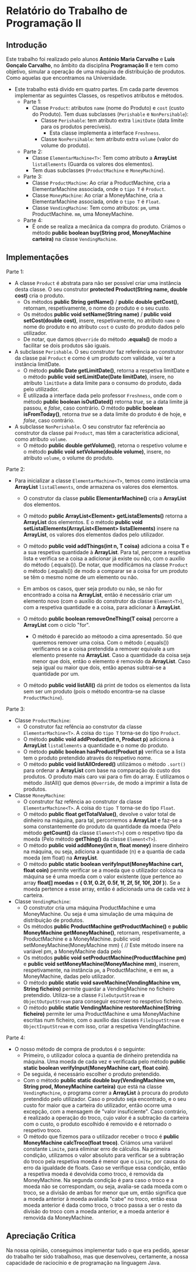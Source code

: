 # Relatório do Trabalho de Programação II

## Introdução
Este trabalho foi realizado pelo alunos **António Maria Carvalho** e **Luís Gonçalo Carvalho**, no âmbito da disciplina **Programação II** e tem como objetivo, simular a operação de uma máquina de distribuição de produtos. Como aquelas que encontramos na Universidade. 
- Este trabalho está divido em quatro partes. Em cada parte devemos implementar as seguintes Classes, os respetivos atributos e métodos.
    - Parte 1:
        - Classe `Product`: atributos `name` (nome do Produto) e `cost` (custo do Produto). Tem duas subclasses (`Perishable` e `NonPersihable`):
            - Classe `Perishable`: tem atributo extra `limitDate` (data limite para os produtos perecíveis).
                - Esta classe implementa a interface `Freshness`.
            - Classe `NonPersihable`: tem atributo extra `volume` (valor do volume do produto).
    - Parte 2:
        - Classe `ElementarMachine<T>`: Tem como atributo a **ArrayList** `listaElements` (Guarda os valores dos elementos). 
        - Tem duas subclasses (`ProductMachine` e `MoneyMachine`).
    - Parte 3:
        - Classe `ProductMachine`: Ao criar a ProductMachine, cria a ElementarMachine associada, onde o `tipo T` é `Product`.
        - Classe `MoneyMachine`: Ao criar a MoneyMachine, cria a ElementarMachine associada, onde o `tipo T` é `Float`.
        - Classe `VendingMachine`: Tem como atributos: `pm`, uma ProductMachine. `mm`, uma MoneyMachine.
    - Parte 4:
        - É onde se realiza a mecânica da compra do produto. Criámos o método **public boolean buy(String prod, MoneyMachine carteira)** na classe `VendingMachine`.

## Implementações
Parte  1:
- A classe `Product` é abstrata para não ser possível criar uma instância desta classe. O seu construtor **protected Product(String name, double cost)** cria o produto.
    - Os métodos **public String getName()** / **public double getCost()**, retornam, respetivamente, o nome do produto e o seu custo.
    - Os métodos **public void setName(String name)** / **public void setCost(double cost)**, insere, respetivamente, no atributo `name` o nome do produto e no atributo `cost` o custo do produto dados pelo utilizador.
    - De notar, que damos `@Override` do método **.equals()** de modo a facilitar se dois produtos são iguais.
- A subclasse `Perishable`. O seu construtor faz referência ao construtor da classe pai `Product` e como é um produto com validade, vai ter a instância limitDate.
    - O método **public Date getLimitDate()**, retorna a respetiva limitDate e o método **public void setLimitDate(Date limitDate)**, insere, no atributo `limitDate` a data limite para o consumo do produto, dada pelo utilizador.
    - É utilizada a interface dada pelo professor `Freshness`, onde com o método **public boolean isOutDated()** retorna *true*, se a data limite já passou, e *false*, caso contrário. O método **public boolean isFromToday()**, retorna *true* se a data limite do produto é de hoje, e *false*, caso contrário.
- A subclasse `NonPerishable`. O seu construtor faz referência ao construtor da classe pai `Product`, mas têm a característica adicional, como atributo `volume`.
    - O método **public double getVolume()**, retorna o respetivo volume e o método **public void setVolume(double volume)**, insere, no atributo `volume`, o volume do produto.

Parte 2:
- Para inicializar a classe `ElementarMachine<T>`, temos como instância uma **ArrayList** `listaElements`, onde armazena os valores dos elementos.
    - O construtor da classe **public ElementarMachine()** cria a **ArrayList** dos elementos.
    - O método **public ArrayList<Element<T>> getListaElements()** retorna a **ArrayList** dos elementos. E o método **public void setListaElements(ArrayList<Element<T>> listaElements)** insere na **ArrayList**, os valores dos elementos dados pelo utilizador.
    - O método **public void addThings(int n, T coisa)** adiciona a coisa **T** e a sua respetiva quantidade à **ArrayList**. Para tal, percorre a respetiva lista e verifica se a coisa a adicionar já existe ou não, com o auxílio do método (.equals()). De notar, que modificámos na classe `Product` o método (.equals()) de modo a comparar se a coisa for um produto se têm o mesmo nome de um elemento ou não.
    - Em ambos os casos, quer seja produto ou não, se não for encontrado a coisa na **ArrayList**, então é necessário criar um elemento novo (com o auxílio do construtor da classe `Element<T>`), com a respetiva quantidade e a coisa, para adicionar à **ArrayList**.

    - O método **public boolean removeOneThing(T coisa)** percorre a **ArrayList** com o ciclo "for".
        - O método é parecido ao métoodo a cima apresentado. Só que queremos remover uma coisa. Com o método (.equals()) verificamos se a coisa pretendida a remover equivale a um elemento presente na **ArrayList**. Caso a quantidade da coisa seja menor que dois, então o elemento é removido da **ArrayList**. Caso seja igual ou maior que dois, então apenas subtrai-se a quantidade por um.
    - O método **public void listAll()** dá print de todos os elementos da lista sem ser um produto (pois o método encontra-se na classe `ProductMachine`).

Parte 3:
- Classe `ProductMachine`:
    - O construtor faz refência ao construtor da classe `ElementarMachine<T>`. A coisa do `tipo T` torna-se do tipo `Product`.
    - O método **public void addProduct(int n, Product p)** adiciona à **ArrayList** `listaElements` a quantidade e o nome do produto.
    - O método **public boolean hasProduct(Product p)**  verifica se a lista tem o produto pretendido através do respetivo nome.
    - O método **public void listAllOrdered()** utilizámos o método `.sort()` para ordenar a **ArrayList** com base na comparação do custo dos produtos. O produto mais caro vai para o fim do array. E utilizamos o método .listAll() que demos `@Override`, de modo a imprimir a lista de produtos.
- Classe `MoneyMachine`:
    - O construtor faz refência ao construtor da classe `ElementarMachine<T>`. A coisa do `tipo T` torna-se do tipo `Float`.
    - O método **public float getTotalValue()**, devolve o valor total de dinheiro na máquina, para tal, percorremos a **ArrayList** e faz-se a soma constantemente do produto da quantidade da moeda (Pelo método **getCount()** da classe `Element<T>`) com o respetivo tipo da moeda (Pelo método **getThing()** da classe `Element<T>`).
    - O método **public void addMoney(int n, float money)** insere dinheiro na máquina, ou seja, adiciona a quantidade (n) e a quantia de cada moeda (em float) na **ArrayList**.
    - O método **public static boolean verifyInput(MoneyMachine cart, float coin)** permite verificar se a moeda que o utilizador coloca na máquina se é uma moeda com o valor existente (que pertence ao array **float[] moedas = { 0.1f, 0.2f, 0.5f, 1f, 2f, 5f, 10f, 20f }**). Se a moeda pertence a esse array, então é adicionada uma de cada vez à carteira.
- Classe `VendingMachine`:
    - O construtor cria uma máquina ProductMachine e uma MoneyMachine. Ou seja é uma simulação de uma máquina de distribuição de produtos.
    - Os métodos **public ProductMachine getProductMachine()** e **public MoneyMachine getMoneyMachine()**, retornam, respetivamente, a ProductMachine e a MoneyMachine.
    public void setMoneyMachine(MoneyMachine mm) { // Este método insere na variável pm, a MoneyMachine dada pelo
    - Os métodos **public void setProductMachine(ProductMachine pm)** e **public void setMoneyMachine(MoneyMachine mm)**, inserem, respetivamente, na instância `pm`, a ProductMachine, e em `mm`, a MoneyMachine, dadas pelo utilizador.
    - O método **public static void saveMachine(VendingMachine vm, String ficheiro)** permite guardar a VendingMachine no ficheiro pretendido. Utiliza-se a classe `FileOutputStream` e `ObjectOutputStream` para conseguir escrever no respetivo ficheiro.
    - O método **public static VendingMachine restoreMachine(String ficheiro)** permite ler uma ProductMachine e uma MoneyMachine escritas num ficheiro, com o auxílio das classes `FileInputStream` e `ObjectInputStream` e com isso, criar a respetiva VendingMachine.

Parte 4:
- O nosso método de compra de produtos é o seguinte:
    - Primeiro, o utilizador coloca a quantia de dinheiro pretendida na máquina. Uma moeda de cada vez e verificada pelo método **public static boolean verifyInput(MoneyMachine cart, float coin)**.
    - De seguida, é necessário escolher o produto pretendido. 
    - Com o método **public static double buy(VendingMachine vm, String prod, MoneyMachine carteira)** que está na classe `VendingMachine`, o programa correr a **ArrayList** à procura do produto pretendido pelo utilizador. Caso o produto seja encontrado, e o seu custo for maior que a carteira do utilizador, então ocorre uma excepção, com a mensagem de "valor insuficiente". Caso contrário, é realizado a operação do troco, cujo valor é a subtração da carteira com o custo, o produto escolhido é removido e é retornado o respetivo troco. 
    - O método que fizemos para o utilizador receber o troco é **public MoneyMachine calcTroco(float troco)**. Criámos uma variável constante `Limite`, para eliminar erro de cálculos. Na primeira condição, utilizamos o valor absoluto para verificar se a subtração do troco pela respetiva moeda é menor que o `Limite`, por causa do erro da igualdade de floats. Caso se verifique essa condição, então a respetiva moeda é devolvida como troco, é removida da MoneyMachine. Na segunda condição é para caso o troco e a moeda não se correspondam, ou seja, avalia-se cada moeda com o troco, se a divisão de ambas for menor que um, então significa que a moeda anterior à moeda avaliada "cabe" no troco, então essa moeda anterior é dada como troco, o troco passa a ser o resto da divisão do troco com a moeda anterior, e a moeda anterior é removida da MoneyMachine.

## Apreciação Crítica
Na nossa opinião, conseguimos implementar tudo o que era pedido, apesar do trabalho ter sido trabalhoso, mas que desenvolveu, certamente, a nossa capacidade de raciocínio e de programação na linguagem Java.